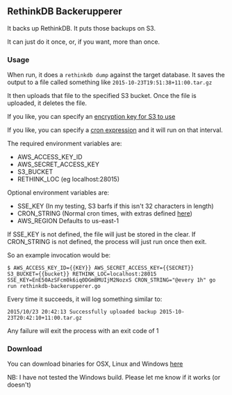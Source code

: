 ## RethinkDB Backerupperer

It backs up RethinkDB. It puts those backups on S3.

It can just do it once, or, if you want, more than once.

### Usage

When run, it does a `rethinkdb dump` against the target database. It saves the output to a file called something like `2015-10-23T19:51:38+11:00.tar.gz`

It then uploads that file to the specified S3 bucket. Once the file is uploaded, it deletes the file.

If you like, you can specify an [encryption key for S3 to use](http://docs.aws.amazon.com/AmazonS3/latest/dev/ServerSideEncryptionCustomerKeys.html)

If you like, you can specify a [cron expression](https://godoc.org/github.com/robfig/cron) and it will run on that interval.

The required environment variables are:

* AWS_ACCESS_KEY_ID
* AWS_SECRET_ACCESS_KEY
* S3_BUCKET
* RETHINK_LOC (eg localhost:28015)

Optional environment variables are:

* SSE_KEY (In my testing, S3 barfs if this isn't 32 characters in length)
* CRON_STRING (Normal cron times, with extras defined [here](https://godoc.org/github.com/robfig/cron))
* AWS_REGION Defaults to us-east-1

If SSE_KEY is not defined, the file will just be stored in the clear.
If CRON_STRING is not defined, the process will just run once then exit.

So an example invocation would be:

`$ AWS_ACCESS_KEY_ID={{KEY}} AWS_SECRET_ACCESS_KEY={{SECRET}} S3_BUCKET={{bucket}} RETHINK_LOC=localhost:28015 SSE_KEY=EnE50AzSFcm0k6iq0DGmBMUIjM2NozxS CRON_STRING="@every 1h" go run rethinkdb-backerupperer.go`

Every time it succeeds, it will log something similar to:

`2015/10/23 20:42:13 Successfully uploaded backup 2015-10-23T20:42:10+11:00.tar.gz`

Any failure will exit the process with an exit code of 1

### Download

You can download binaries for OSX, Linux and Windows [here](https://github.com/Prismatik/rethinkdb-backerupperer/releases/latest)

NB: I have not tested the Windows build. Please let me know if it works (or doesn't)
